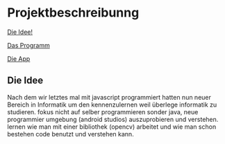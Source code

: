 # Projektbeschreibunng

[Die Idee!](#1)

[Das Programm](#2)

[Die App](#3)

## Die Idee <a name="1"></a>
Nach dem wir letztes mal mit javascript programmiert hatten nun neuer Bereich in Informatik um den kennenzulernen weil überlege informatik zu studieren. fokus nicht auf selber programmieren sonder java, neue programmier umgebung (android studios) auszuprobieren und verstehen. lernen wie man mit einer bibliothek (opencv) arbeitet und wie man schon bestehen code benutzt und verstehen kann.
